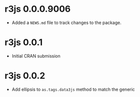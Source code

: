 # r3js 0.0.0.9006

* Added a `NEWS.md` file to track changes to the package.

# r3js 0.0.1

* Initial CRAN submission

# r3js 0.0.2

* Add ellipsis to `as.tags.data3js` method to match the generic

